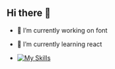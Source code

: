 ## Hi there 👋
- 🔭 I’m currently working on font
- 🌱 I’m currently learning react

- [![My Skills](https://skillicons.dev/icons?i=js,html,css,wasm)](https://skillicons.dev)
<!--
**hhhhhhjs/hhhhhhjs** is a ✨ _special_ ✨ repository because its `README.md` (this file) appears on your GitHub profile.

Here are some ideas to get you started:

- 🔭 I’m currently working on font
- 🌱 I’m currently learning react
- 👯 I’m looking to collaborate on ...
- 🤔 I’m looking for help with ...
- 💬 Ask me about ...
- 📫 How to reach me: ...
- 😄 Pronouns: ...
- ⚡ Fun fact: ...
-->
